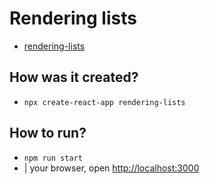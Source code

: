 # Rendering lists

* [rendering-lists](/src/content/learn/rendering-lists.md)

## How was it created?

* `npx create-react-app rendering-lists`

## How to run?

* `npm run start`
* | your browser, open [http://localhost:3000](http://localhost:3000)
